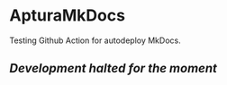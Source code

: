 # ApturaMkDocs

Testing Github Action for autodeploy MkDocs.

## *Development halted for the moment*
